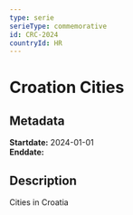 ```yaml
---
type: serie
serieType: commemorative
id: CRC-2024
countryId: HR
---
```


# Croation Cities

## Metadata

**Startdate:** 2024-01-01\
**Enddate:** 

## Description

Cities in Croatia